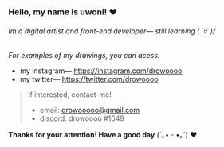 ### **Hello, my name is uwoni!** ❤
###### Im a digital artist and front-end developer― still learning ( ˙▿˙ )/ 
_For examples of my drawings, you can acess:_
- my instagram― https://instagram.com/drowoooo
- my twitter― https://twitter.com/drowoooo

> if interested, contact-me!
> - email: drowooooo@gmail.com
> - discord: drowoooo #1649

**Thanks for your attention! Have a good day** (´｡• ᵕ •｡`) ❤
